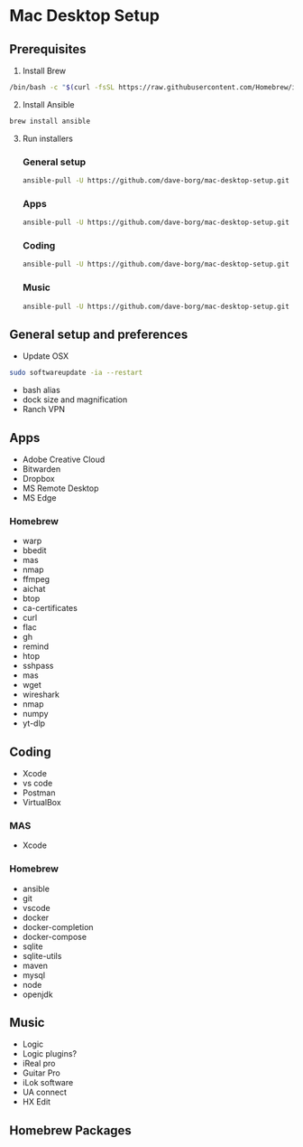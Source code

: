 # Mac Desktop Setup

## Prerequisites 

1. Install Brew

```bash
/bin/bash -c "$(curl -fsSL https://raw.githubusercontent.com/Homebrew/install/HEAD/install.sh)"
```

2. Install Ansible

```bash
brew install ansible
```

3. Run installers

    ### General setup
    ```bash
    ansible-pull -U https://github.com/dave-borg/mac-desktop-setup.git -d ~/mac-desktop-setup general-setup/playbook.yam
    ```

    ### Apps
    ```bash
    ansible-pull -U https://github.com/dave-borg/mac-desktop-setup.git
    ```

    ### Coding
    ```bash
    ansible-pull -U https://github.com/dave-borg/mac-desktop-setup.git
    ```

    ### Music

    ```bash
    ansible-pull -U https://github.com/dave-borg/mac-desktop-setup.git
    ```

## General setup and preferences
- Update OSX
```bash
sudo softwareupdate -ia --restart
```

- bash alias
- dock size and magnification
- Ranch VPN

## Apps
- Adobe Creative Cloud
- Bitwarden
- Dropbox
- MS Remote Desktop
- MS Edge



### Homebrew
- warp
- bbedit
- mas
- nmap
- ffmpeg
- aichat
- btop
- ca-certificates
- curl
- flac
- gh
- remind
- htop
- sshpass
- mas
- wget
- wireshark
- nmap
- numpy
- yt-dlp


## Coding
- Xcode
- vs code
- Postman
- VirtualBox

### MAS
- Xcode


### Homebrew
- ansible
- git
- vscode
- docker
- docker-completion
- docker-compose
- sqlite
- sqlite-utils
- maven
- mysql
- node
- openjdk

## Music
- Logic
- Logic plugins?
- iReal pro
- Guitar Pro
- iLok software
- UA connect
- HX Edit


## Homebrew Packages

